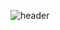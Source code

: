 ![header](https://capsule-render.vercel.app/api?type=waving&color=gradient&height=300&section=header&text=HI%20I'M%20JO%20EUNJI%20%F0%9F%A4%97)

